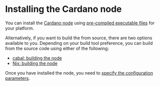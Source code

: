 # Installing the Cardano node #

You can install the [Cardano node](https://docs.cardano.org/en/latest/explainers/getting-started-with-cardano/cardano-nodes.html) using [pre-compiled executable files](https://github.com/input-output-hk/cardano-node#linux-executable) for your platform. 

Alternatively, if you want to build the from source, there are two options available to you. Depending on your build tool preference, you can build from the source code using either of the following: 
- [cabal: building the node](https://github.com/input-output-hk/cardano-node/blob/master/doc/getting-started/install.md/)
- [Nix: building the node](https://github.com/input-output-hk/cardano-node/blob/master/doc/getting-started/building-the-node-using-nix.md/)

Once you have installed the node, you need to [specify the configuration parameters](https://github.com/input-output-hk/cardano-node/blob/master/doc/getting-started/understanding-config-files.md/).
